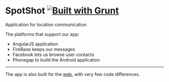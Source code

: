 SpotShot [![Built with Grunt](https://cdn.gruntjs.com/builtwith.png)](http://gruntjs.com/)
=========

Application for location communication

The platforms that support our app:

* AngularJS application
* FireBase keeps our messages
* Facebook lets us browse user contacts
* Phonegap to build the Android application

---------
The app is also built for the [web](http://spot-shot-app.herokuapp.com), with very few code differences.

